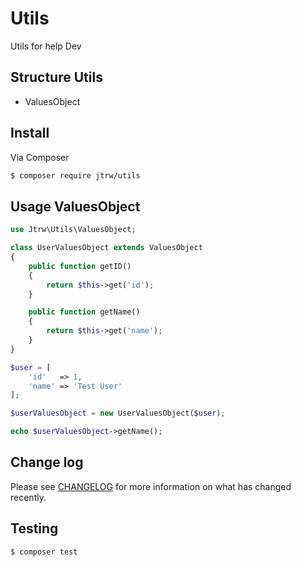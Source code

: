 # Utils 

Utils for help Dev

## Structure Utils

* ValuesObject



## Install

Via Composer

``` bash
$ composer require jtrw/utils
```

## Usage ValuesObject

```php
use Jtrw\Utils\ValuesObject;

class UserValuesObject extends ValuesObject
{
    public function getID()
    {
        return $this->get('id');
    }

    public function getName()
    {
        return $this->get('name');
    }
}

$user = [
    'id'   => 1,
    'name' => 'Test User'
];

$userValuesObject = new UserValuesObject($user);

echo $userValuesObject->getName();
```

## Change log

Please see [CHANGELOG](CHANGELOG.md) for more information on what has changed recently.

## Testing

``` bash
$ composer test
```

